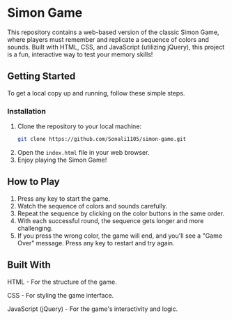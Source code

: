 # Simon Game
This repository contains a web-based version of the classic Simon Game, where players must remember and replicate a sequence of colors and sounds. Built with HTML, CSS, and JavaScript (utilizing jQuery), this project is a fun, interactive way to test your memory skills!

## Getting Started
To get a local copy up and running, follow these simple steps.

### Installation
1. Clone the repository to your local machine:
   ```sh
   git clone https://github.com/Sonali1105/simon-game.git
   ```
2. Open the `index.html` file in your web browser.
3. Enjoy playing the Simon Game!

## How to Play
1. Press any key to start the game.
2. Watch the sequence of colors and sounds carefully.
3. Repeat the sequence by clicking on the color buttons in the same order.
4. With each successful round, the sequence gets longer and more challenging.
5. If you press the wrong color, the game will end, and you'll see a "Game Over" message. Press any key to restart and try again.

## Built With
HTML - For the structure of the game.

CSS - For styling the game interface.

JavaScript (jQuery) - For the game's interactivity and logic.
